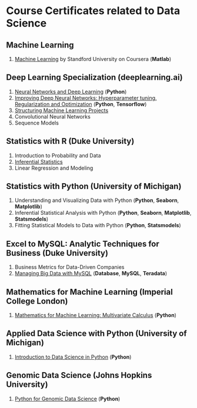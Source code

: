 # Course Certificates related to **Data Science**

## Machine Learning
1. [Machine Learning](https://www.coursera.org/account/accomplishments/verify/NX6W7ZCLVYSF) by Standford University on Coursera (**Matlab**)

## Deep Learning Specialization (deeplearning.ai)
1. [Neural Networks and Deep Learning](https://www.coursera.org/account/accomplishments/verify/HQ6JNV3JYP8K) (**Python**)
2. [Improving Deep Neural Networks: Hyperparameter tuning, Regularization and Optimization](https://www.coursera.org/account/accomplishments/verify/JFPSS8TP9L49) (**Python**, **Tensorflow**)
3. [Structuring Machine Learning Projects](https://www.coursera.org/account/accomplishments/verify/Y2L5MTWFHFM4)
4. Convolutional Neural Networks 
5. Sequence Models 

## Statistics with R (Duke University)
1. Introduction to Probability and Data 
2. [Inferential Statistics](https://www.coursera.org/account/accomplishments/certificate/FD9B2654DAF3) 
3. Linear Regression and Modeling 

## Statistics with Python (University of Michigan) 
1. Understanding and Visualizing Data with Python (**Python**, **Seaborn**, **Matplotlib**)
2. Inferential Statistical Analysis with Python (**Python**, **Seaborn**, **Matplotlib**, **Statsmodels**)
3. Fitting Statistical Models to Data with Python (**Python**, **Statsmodels**)

## Excel to MySQL: Analytic Techniques for Business (Duke University)
1. Business Metrics for Data-Driven Companies 
2. [Managing Big Data with MySQL](https://www.coursera.org/account/accomplishments/certificate/QYH8RAWKE7QP) (**Database**, **MySQL**, **Teradata**) 

## Mathematics for Machine Learning (Imperial College London)
1. [Mathematics for Machine Learning: Multivariate Calculus](https://www.coursera.org/account/accomplishments/certificate/8MWMBXKLTBM8) (**Python**)

## Applied Data Science with Python (University of Michigan)
1. [Introduction to Data Science in Python](https://www.coursera.org/account/accomplishments/certificate/D9MBTQB9XTE8) (**Python**)

## Genomic Data Science (Johns Hopkins University)
1. [Python for Genomic Data Science](https://www.coursera.org/account/accomplishments/certificate/RKQ9H3TGG2K8) (**Python**)
